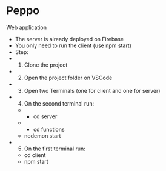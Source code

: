 # Peppo
Web application
* The server is already deployed on Firebase
* You only need to run the client (use npm start)
* Step:
* 1. Clone the project
* 2. Open the project folder on VSCode
* 3. Open two Terminals (one for client and one for server)
* 4. On the second terminal run: 
   * + cd server 
   * + cd functions
   * nodemon start
* 5. On the first terminal run:
   * cd client 
   * npm start
